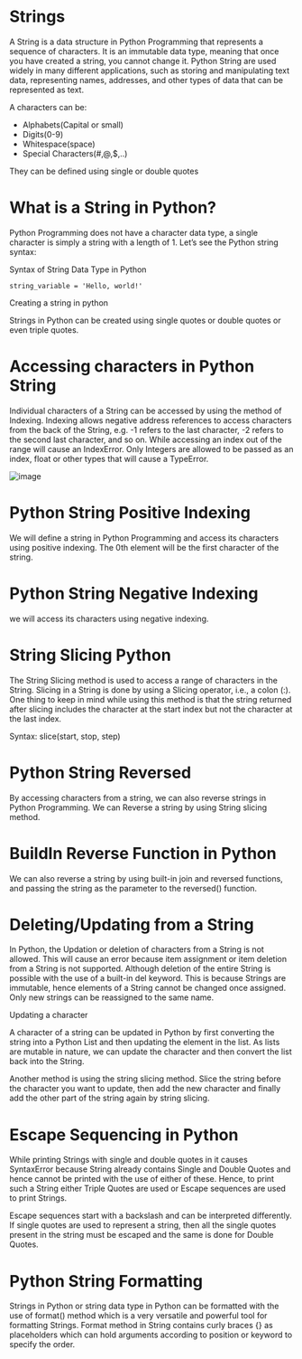# Strings
A String is a data structure in Python Programming that represents a sequence of characters. It is an immutable data type, meaning that once you have created a string, you cannot change it. Python String are used widely in many different applications, such as storing and manipulating text data, representing names, addresses, and other types of data that can be represented as text.

A characters can be:
 * Alphabets(Capital or small)
 * Digits(0-9)
 * Whitespace(space)
 * Special Characters(#,@,$,..)
   
They can be defined using single or double quotes
# What is a String in Python?
Python Programming does not have a character data type, a single character is simply a string with a length of 1. Let’s see the Python string syntax:

Syntax of String Data Type in Python

    string_variable = 'Hello, world!'

Creating a string in python

Strings in Python can be created using single quotes or double quotes or even triple quotes. 

# Accessing characters in Python String

 Individual characters of a String can be accessed by using the method of Indexing. Indexing allows negative address references to access characters from the back of the String, e.g. -1 refers to the last character, -2 refers to the second last character, and so on.
 While accessing an index out of the range will cause an IndexError. Only Integers are allowed to be passed as an index, float or other types that will cause a TypeError.
 
 ![image](https://github.com/PrithivRaaj/LearnPython/assets/111727780/b19aa2d3-a317-447b-9832-90de9bc9c6f6)

 # Python String Positive Indexing
 
 We will define a string in Python Programming and access its characters using positive indexing. The 0th element will be the first character of the string.

 # Python String Negative Indexing
 we will access its characters using negative indexing.

# String Slicing Python
The String Slicing method is used to access a range of characters in the String. Slicing in a String is done by using a Slicing operator, i.e., a colon (:).  One thing to keep in mind while using this method is that the string returned after slicing includes the character at the start index but not the character at the last index.

Syntax: slice(start, stop, step)
# Python String Reversed
 By accessing characters from a string, we can also reverse strings in Python Programming. We can Reverse a string by using String slicing method.
# BuildIn Reverse Function in Python
We can also reverse a string by using built-in join and reversed functions, and passing the string as the parameter to the reversed() function.
# Deleting/Updating from a String
In Python, the Updation or deletion of characters from a String is not allowed. This will cause an error because item assignment or item deletion from a String is not supported. Although deletion of the entire String is possible with the use of a built-in del keyword. This is because Strings are immutable, hence elements of a String cannot be changed once assigned. Only new strings can be reassigned to the same name. 

Updating a character

A character of a string can be updated in Python by first converting the string into a Python List and then updating the element in the list. As lists are mutable in nature, we can update the character and then convert the list back into the String.

Another method is using the string slicing method. Slice the string before the character you want to update, then add the new character and finally add the other part of the string again by string slicing.
# Escape Sequencing in Python
While printing Strings with single and double quotes in it causes SyntaxError because String already contains Single and Double Quotes and hence cannot be printed with the use of either of these. Hence, to print such a String either Triple Quotes are used or Escape sequences are used to print Strings. 

Escape sequences start with a backslash and can be interpreted differently. If single quotes are used to represent a string, then all the single quotes present in the string must be escaped and the same is done for Double Quotes.
# Python String Formatting
Strings in Python or string data type in Python can be formatted with the use of format() method which is a very versatile and powerful tool for formatting Strings. Format method in String contains curly braces {} as placeholders which can hold arguments according to position or keyword to specify the order.


